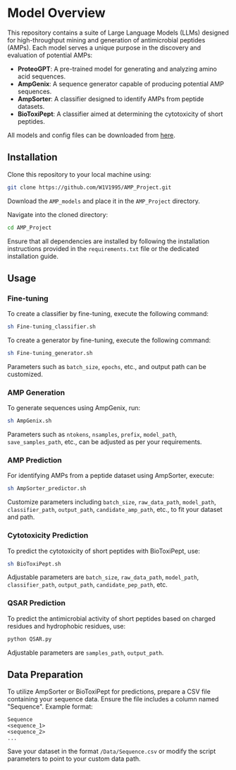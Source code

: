 # Model Overview

This repository contains a suite of Large Language Models (LLMs) designed for high-throughput mining and generation of antimicrobial peptides (AMPs). Each model serves a unique purpose in the discovery and evaluation of potential AMPs:

- **ProteoGPT**: A pre-trained model for generating and analyzing amino acid sequences.
- **AmpGenix**: A sequence generator capable of producing potential AMP sequences.
- **AmpSorter**: A classifier designed to identify AMPs from peptide datasets.
- **BioToxiPept**: A classifier aimed at determining the cytotoxicity of short peptides.

All models and config files can be downloaded from [here](https://drive.google.com/drive/folders/19cOtRtZzU3JAglaRFLbc5M1aMmjYTUgV?usp=drive_link). 

## Installation

Clone this repository to your local machine using:

```bash
git clone https://github.com/W1V1995/AMP_Project.git
```

Download the `AMP_models` and place it in the `AMP_Project` directory.

Navigate into the cloned directory:

```bash
cd AMP_Project
```

Ensure that all dependencies are installed by following the installation instructions provided in the `requirements.txt` file or the dedicated installation guide.

## Usage

### Fine-tuning

To create a classifier by fine-tuning, execute the following command:

```bash
sh Fine-tuning_classifier.sh
```

To create a generator by fine-tuning, execute the following command:

```bash
sh Fine-tuning_generator.sh
```

Parameters such as `batch_size`, `epochs`, etc., and output path can be customized.

### AMP Generation

To generate sequences using AmpGenix, run:

```bash
sh AmpGenix.sh
```

Parameters such as `ntokens`, `nsamples`, `prefix`, `model_path`, `save_samples_path`, etc., can be adjusted as per your requirements.

### AMP Prediction

For identifying AMPs from a peptide dataset using AmpSorter, execute:

```bash
sh AmpSorter_predictor.sh
```

Customize parameters including `batch_size`, `raw_data_path`, `model_path`, `classifier_path`, `output_path`, `candidate_amp_path`, etc., to fit your dataset and path.

### Cytotoxicity Prediction

To predict the cytotoxicity of short peptides with BioToxiPept, use:

```bash
sh BioToxiPept.sh
```

Adjustable parameters are `batch_size`, `raw_data_path`, `model_path`, `classifier_path`, `output_path`, `candidate_pep_path`, etc.

### QSAR Prediction

To predict the antimicrobial activity of short peptides based on charged residues and hydrophobic residues, use:

```bash
python QSAR.py
```

Adjustable parameters are `samples_path`,  `output_path`.

## Data Preparation

To utilize AmpSorter or BioToxiPept for predictions, prepare a CSV file containing your sequence data. Ensure the file includes a column named "Sequence". Example format:

```csv
Sequence
<sequence_1>
<sequence_2>
...
```

Save your dataset in the format `/Data/Sequence.csv` or modify the script parameters to point to your custom data path.
